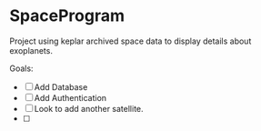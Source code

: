 # SpaceProgram
Project using keplar archived space data to display details about exoplanets. 

Goals: 

- [ ] Add Database
- [ ] Add Authentication
- [ ] Look to add another satellite.
- [ ] 